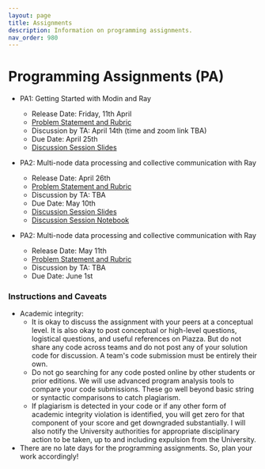 ```yaml
---
layout: page
title: Assignments
description: Information on programming assignments.
nav_order: 980
---
```


# Programming Assignments (PA) 
- PA1: Getting Started with Modin and Ray
    - Release Date: Friday, 11th April
    - [Problem Statement and Rubric](#)
    - Discussion by TA: April 14th (time and zoom link TBA)
    - Due Date: April 25th
    - [Discussion Session Slides](https://docs.google.com/presentation/d/1CdgJRWoqFlXc-nqZXx7dLSXOn4jO1WDxhSASRS7auRQ/edit?usp=sharing)

- PA2: Multi-node data processing and collective communication with Ray
    - Release Date: April 26th 
    - [Problem Statement and Rubric](#)
    - Discussion by TA: TBA
    - Due Date: May 10th
    - [Discussion Session Slides](assets/discussions/pa2_discussion.pdf)
    - [Discussion Session Notebook](assets/discussions/pa2_discussion.ipynb)

- PA2: Multi-node data processing and collective communication with Ray
    - Release Date: May 11th
    - [Problem Statement and Rubric](#)
    - Discussion by TA: TBA
    - Due Date: June 1st

<!--
{:.no_toc}
### Documents and Dates
- PA0: Setting up AWS and Dask
    - Release Date: Monday, 04/18/2023
    - [Statement](resources/PAs/PA0.pdf) and [Grading Rubric](resources/PAs/PA0_Grading_Rubric.pdf)
    - Discussion by TA: 04/18/2023
    - Due Date: 04/29/2023
- PA1: Data Exploration with Dask
    - Release Date: 04/30/2023
    - [Statement](resources/PAs/PA1.pdf) and [Grading Rubric](resources/PAs/PA1_Grading_Rubric.pdf)
    - Discussion by TA: 05/09/2023
    - Due Date: 05/19/2023 (extended)
- PA2: Feature Engineering and Model Selection with Spark
    - Release Date: 05/16/2023
    - [Statement](resources/PAs/PA2.pdf) and [Grading Rubric](resources/PAs/PA2_Grading_Rubric.pdf)    
    - Discussion by TA: to be posted on Canvas 05/23/2023
    - Due Date: 06/09/2023 
-->

### Instructions and Caveats
- Academic integrity: 
    - It is okay to discuss the assignment with your peers at a conceptual level. It is also okay to post conceptual or high-level questions, logistical questions, and useful references on Piazza. But do not share any code across teams and do not post any of your solution code for discussion. A team's code submission must be entirely their own.
    - Do not go searching for any code posted online by other students or prior editions. We will use advanced program analysis tools to compare your code submissions. These go well beyond basic string or syntactic comparisons to catch plagiarism.
    - If plagiarism is detected in your code or if any other form of academic integrity violation is identified, you will get zero for that component of your score and get downgraded substantially. I will also notify the University authorities for appropriate disciplinary action to be taken, up to and including expulsion from the University.
- There are no late days for the programming assignments. So, plan your work accordingly! 
